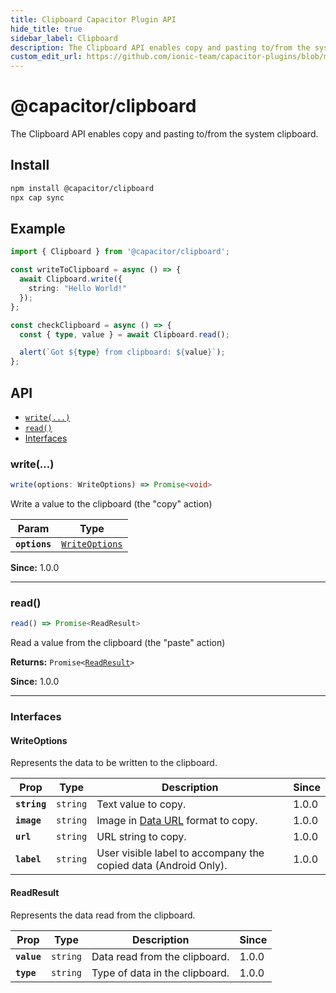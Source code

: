 ```yaml
---
title: Clipboard Capacitor Plugin API
hide_title: true
sidebar_label: Clipboard
description: The Clipboard API enables copy and pasting to/from the system clipboard.
custom_edit_url: https://github.com/ionic-team/capacitor-plugins/blob/main/clipboard/src/definitions.ts
---
```


# @capacitor/clipboard

The Clipboard API enables copy and pasting to/from the system clipboard.

## Install

```bash
npm install @capacitor/clipboard
npx cap sync
```

## Example

```typescript
import { Clipboard } from '@capacitor/clipboard';

const writeToClipboard = async () => {
  await Clipboard.write({
    string: "Hello World!"
  });
};

const checkClipboard = async () => {
  const { type, value } = await Clipboard.read();

  alert(`Got ${type} from clipboard: ${value}`);
};
```

## API

<docgen-index>

* [`write(...)`](#write)
* [`read()`](#read)
* [Interfaces](#interfaces)

</docgen-index>

<docgen-api>

<!--Update the source file JSDoc comments and rerun docgen to update the docs below-->

### write(...)

```typescript
write(options: WriteOptions) => Promise<void>
```

Write a value to the clipboard (the "copy" action)

| Param         | Type                                                  |
| ------------- | ----------------------------------------------------- |
| **`options`** | <code><a href="#writeoptions">WriteOptions</a></code> |

**Since:** 1.0.0

--------------------


### read()

```typescript
read() => Promise<ReadResult>
```

Read a value from the clipboard (the "paste" action)

**Returns:** <code>Promise&lt;<a href="#readresult">ReadResult</a>&gt;</code>

**Since:** 1.0.0

--------------------


### Interfaces


#### WriteOptions

Represents the data to be written to the clipboard.

| Prop         | Type                | Description                                                                                                     | Since |
| ------------ | ------------------- | --------------------------------------------------------------------------------------------------------------- | ----- |
| **`string`** | <code>string</code> | Text value to copy.                                                                                             | 1.0.0 |
| **`image`**  | <code>string</code> | Image in [Data URL](https://developer.mozilla.org/en-US/docs/Web/HTTP/Basics_of_HTTP/Data_URIs) format to copy. | 1.0.0 |
| **`url`**    | <code>string</code> | URL string to copy.                                                                                             | 1.0.0 |
| **`label`**  | <code>string</code> | User visible label to accompany the copied data (Android Only).                                                 | 1.0.0 |


#### ReadResult

Represents the data read from the clipboard.

| Prop        | Type                | Description                    | Since |
| ----------- | ------------------- | ------------------------------ | ----- |
| **`value`** | <code>string</code> | Data read from the clipboard.  | 1.0.0 |
| **`type`**  | <code>string</code> | Type of data in the clipboard. | 1.0.0 |

</docgen-api>